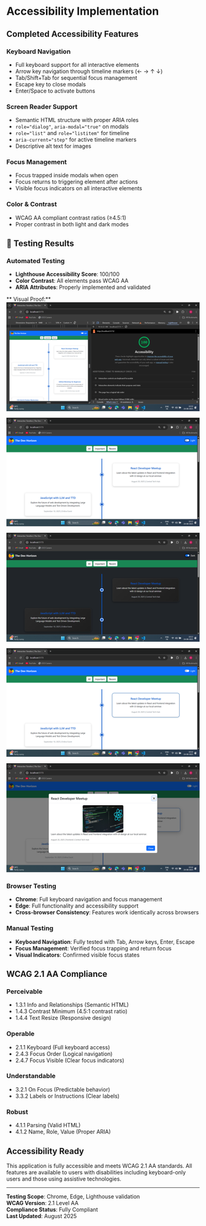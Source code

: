 # Accessibility Implementation

## Completed Accessibility Features

### Keyboard Navigation

- Full keyboard support for all interactive elements
- Arrow key navigation through timeline markers (← → ↑ ↓)
- Tab/Shift+Tab for sequential focus management
- Escape key to close modals
- Enter/Space to activate buttons

### Screen Reader Support

- Semantic HTML structure with proper ARIA roles
- `role="dialog"`, `aria-modal="true"` on modals
- `role="list"` and `role="listitem"` for timeline
- `aria-current="step"` for active timeline markers
- Descriptive alt text for images

### Focus Management

- Focus trapped inside modals when open
- Focus returns to triggering element after actions
- Visible focus indicators on all interactive elements

### Color & Contrast

- WCAG AA compliant contrast ratios (≥4.5:1)
- Proper contrast in both light and dark modes

## 🧪 Testing Results

### Automated Testing

- **Lighthouse Accessibility Score**: 100/100
- **Color Contrast**: All elements pass WCAG AA
- **ARIA Attributes**: Properly implemented and validated

** Visual Proof:**
![Lighthouse Accessibility Score 100](src\assets\accessibility\light-house-score-100.png)

![Timeline Light Mode](src\assets\accessibility\light-mode-timeline.png)

![Timeline Dark Mode](src\assets\accessibility\dark-mode-timeline.png)

![Highlight Event](src\assets\accessibility\highlight-event.png)

![Open Model](src\assets\accessibility\open-model.png)

### Browser Testing

- **Chrome**: Full keyboard navigation and focus management
- **Edge**: Full functionality and accessibility support
- **Cross-browser Consistency**: Features work identically across browsers

### Manual Testing

- **Keyboard Navigation**: Fully tested with Tab, Arrow keys, Enter, Escape
- **Focus Management**: Verified focus trapping and return focus
- **Visual Indicators**: Confirmed visible focus states

## WCAG 2.1 AA Compliance

### Perceivable

- 1.3.1 Info and Relationships (Semantic HTML)
- 1.4.3 Contrast Minimum (4.5:1 contrast ratio)
- 1.4.4 Text Resize (Responsive design)

### Operable

- 2.1.1 Keyboard (Full keyboard access)
- 2.4.3 Focus Order (Logical navigation)
- 2.4.7 Focus Visible (Clear focus indicators)

### Understandable

- 3.2.1 On Focus (Predictable behavior)
- 3.3.2 Labels or Instructions (Clear labels)

### Robust

- 4.1.1 Parsing (Valid HTML)
- 4.1.2 Name, Role, Value (Proper ARIA)

## Accessibility Ready

This application is fully accessible and meets WCAG 2.1 AA standards. All features are available to users with disabilities including keyboard-only users and those using assistive technologies.

---

**Testing Scope**: Chrome, Edge, Lighthouse validation  
**WCAG Version**: 2.1 Level AA  
**Compliance Status**: Fully Compliant  
**Last Updated**: August 2025
